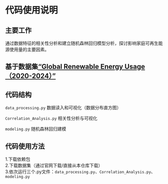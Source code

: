 # 代码使用说明

## 主要工作
通过数据特征的相关性分析和建立随机森林回归模型分析，探讨影响家庭可再生能源使用量的主要因素。

## 基于数据集[“Global Renewable Energy Usage（2020-2024）”](https://www.kaggle.com/datasets/hajraamir21/global-renewable-energy-usage-2020-2024)

## 代码结构
`data_processing.py` 数据读入和可视化（数据分布直方图）

`Correlation_Analysis.py` 相关性分析与可视化

`modeling.py` 随机森林回归建模

## 代码使用方法
1.下载依赖包  
2.下载数据集（通过官网下载/直接从本仓库下载）  
3.依次运行三个.py文件：`data_processing.py`、`Correlation_Analysis.py`、`modeling.py`